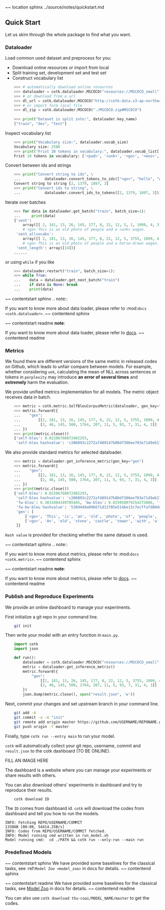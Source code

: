 ~~ location sphinx ../source/notes/quickstart.md

## Quick Start

Let us skim through the whole package to find what you want. 

### Dataloader

Load common used dataset and preprocess for you:

* Download online resources or import from local
* Split training set, development set and test set
* Construct vocabulary list

```python
    >>> # automatically download online resources
    >>> dataloader = cotk.dataloader.MSCOCO("resources://MSCOCO_small")
    >>> # or download from a url
    >>> dl_url = cotk.dataloader.MSCOCO("http://cotk-data.s3-ap-northeast-1.amazonaws.com/mscoco_small.zip#MSCOCO")
    >>> # or import form local file
    >>> dl_zip = cotk.dataloader.MSCOCO("./MSCOCO.zip#MSCOCO")
    
    >>> print("Dataset is split into:", dataloader.key_name)
    ["train", "dev", "test"]
```

Inspect vocabulary list

```python
    >>> print("Vocabulary size:", dataloader.vocab_size)
    Vocabulary size: 2588
    >>> print("Frist 10 tokens in vocabulary:", dataloader.vocab_list[:10])
    Frist 10 tokens in vocabulary: ['<pad>', '<unk>', '<go>', '<eos>', '.', 'a', 'A', 'on', 'of', 'in']
```

Convert between ids and strings

```python
    >>> print("Convert string to ids", \
    ...           dataloader.convert_tokens_to_ids(["<go>", "hello", "world", "<eos>"]))
    Convert string to string [2, 1379, 1897, 3]
    >>> print("Convert ids to string", \
    ...           dataloader.convert_ids_to_tokens([2, 1379, 1897, 3]))
```

Iterate over batches

```python
    >>> for data in dataloader.get_batch("train", batch_size=1):
    ...     print(data)
    {'sent':
        array([[ 2, 181, 13, 26, 145, 177, 8, 22, 12, 5, 1, 1099, 4, 3]]),
        # <go> This is an old photo of people and a <unk> wagon.
     'sent_allvocabs':
        array([[ 2, 181, 13, 26, 145, 177, 8, 22, 12, 5, 3755, 1099, 4, 3]]),
        # <go> This is an old photo of people and a horse-drawn wagon.
     'sent_length': array([14])}
    ......
```

or using ``while`` if you like

```python
    >>> dataloader.restart("train", batch_size=1):
    >>> while True:
    ...    data = dataloader.get_next_batch("train")
    ...    if data is None: break
    ...    print(data)
```

~~ contentstart sphinx
.. note::

   If you want to know more about data loader, please refer to :mod:`docs <cotk.dataloader>`.
~~ contentend sphinx

~~ contentstart readme
**note**:

   If you want to know more about data loader, please refer to [docs](https://thu-coai.github.io/cotk_docs/index.html#model-zoo).
~~ contentend readme

### Metrics

We found there are different versions of the same metric in released codes on Github,
which leads to unfair compare between models. For example, whether considering
``unk``, calculating the mean of NLL across sentences or tokens in
``perplexity`` may introduce **an error of several times** and **extremely** harm the evaluation.

We provide unified metrics implementation for all models. The metric object
receives data in batch.

```python
    >>> metric = cotk.metric.SelfBleuCorpusMetric(dataloader, gen_key="gen")
    >>> metric.forward({
    ...    "gen":
    ...        [[2, 181, 13, 26, 145, 177, 8, 22, 12, 5, 3755, 1099, 4, 3],
    ...         [2, 46, 145, 500, 1764, 207, 11, 5, 93, 7, 31, 4, 3]]
    ... })
    >>> print(metric.close())
    {'self-bleu': 0.02206768072402293,
     'self-bleu hashvalue': 'c206893c2272af489147b80df306ee703e71d9eb178f6bb06c73cb935f474452'}
```

We also provide standard metrics for selected dataloader.

```python
    >>> metric = dataloader.get_inference_metric(gen_key="gen")
    >>> metric.forward({
    ...    "gen":
    ...        [[2, 181, 13, 26, 145, 177, 8, 22, 12, 5, 3755, 1099, 4, 3],
    ...         [2, 46, 145, 500, 1764, 207, 11, 5, 93, 7, 31, 4, 3]]
    ... })
    >>> print(metric.close())
    {'self-bleu': 0.02206768072402293,
     'self-bleu hashvalue': 'c206893c2272af489147b80df306ee703e71d9eb178f6bb06c73cb935f474452',
     'fw-bleu': 0.3831004349785445, 'bw-bleu': 0.025958979254273006, 'fw-bw-bleu': 0.04862323612604027,
     'fw-bw-bleu hashvalue': '530d449a096671d13705e514be13c7ecffafd80deb7519aa7792950a5468549e',
     'gen': [
         ['<go>', 'This', 'is', 'an', 'old', 'photo', 'of', 'people', 'and', 'a', 'horse-drawn', 'wagon', '.'],
         ['<go>', 'An', 'old', 'stone', 'castle', 'tower', 'with', 'a', 'clock', 'on', 'it', '.']
     ]}
```

``Hash value`` is provided for checking whether the same dataset is used.

~~ contentstart sphinx
.. note::

   If you want to know more about metrics, please refer to :mod:`docs <cotk.metric>`.
~~ contentend sphinx

~~ contentstart readme
**note**:

   If you want to know more about metrics, please refer to [docs](https://thu-coai.github.io/cotk_docs/metric.html).
~~ contentend readme

### Publish and Reproduce Experiments

We provide an online dashboard to manage your experiments.

First initialize a git repo in your command line.

```bash
    git init
```

Then write your model with an entry function in ``main.py``.

```python
    import cotk
    import json

    def run():
        dataloader = cotk.dataloader.MSCOCO("resources://MSCOCO_small")
        metric = dataloader.get_inference_metric()
        metric.forward({
            "gen":
                [[2, 181, 13, 26, 145, 177, 8, 22, 12, 5, 3755, 1099, 4, 3],
                [2, 46, 145, 500, 1764, 207, 11, 5, 93, 7, 31, 4, 3]]
        })
        json.dump(metric.close(), open("result.json", 'w'))
```

Next, commit your changes and set upstream branch in your command line.
```bash
    git add -A
    git commit -a -m "init"
    git remote add origin master https://github.com/USERNAME/REPONAME.git
    git push origin -f master
```

Finally, type ``cotk run --entry main`` to run your model.

``cotk`` will automatically collect your git repo, username, commit and ``result.json``
to the cotk dashboard (TO BE ONLINE).

FILL AN IMAGE HERE

The dashboard is a website where you can manage your experiments or share
results with others.

You can also download others' experiments in dashboard 
and try to reproduce their results.

```bash
    cotk download ID
```

The ``ID`` comes from dashboard id. 
``cotk`` will download the codes from dashboard and tell you how to run the models.

```none
INFO: Fetching REPO/USERNAME/COMMIT
13386B [00:00, 54414.25B/s]
INFO: Codes from REPO/USERNAME/COMMIT fetched.
INFO: Model running cmd written in run_model.sh
Model running cmd:  cd ./PATH && cotk run --only-run --main run
```

### Predefined Models

~~ contentstart sphinx
We have provided some baselines for the classical tasks, see :ref:`Model Zoo <model_zoo>` in docs for details.
~~ contentend sphinx

~~ contentstart readme
We have provided some baselines for the classical tasks, see [Model Zoo](https://thu-coai.github.io/cotk_docs/index.html#model-zoo) in docs for details.
~~ contentend readme

You can also use ``cotk download thu-coai/MODEL_NAME/master`` to get the codes.